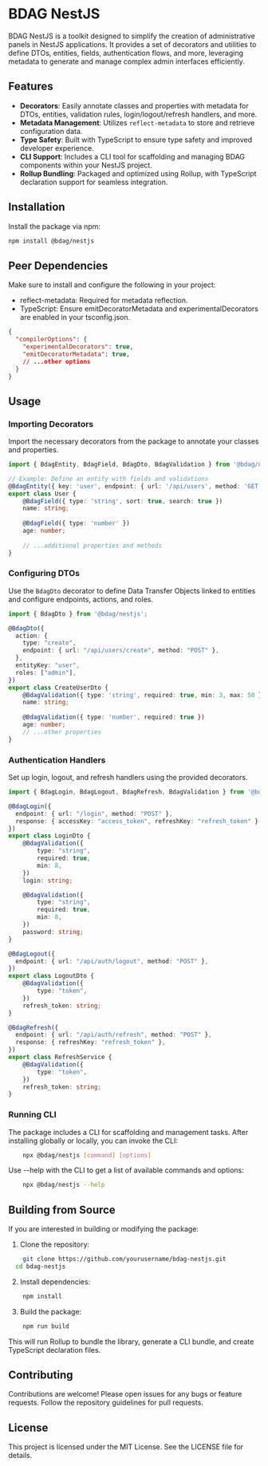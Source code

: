 # BDAG NestJS

BDAG NestJS is a toolkit designed to simplify the creation of administrative panels in NestJS applications. It provides a set of decorators and utilities to define DTOs, entities, fields, authentication flows, and more, leveraging metadata to generate and manage complex admin interfaces efficiently.

## Features

- **Decorators**: Easily annotate classes and properties with metadata for DTOs, entities, validation rules, login/logout/refresh handlers, and more.
- **Metadata Management**: Utilizes `reflect-metadata` to store and retrieve configuration data.
- **Type Safety**: Built with TypeScript to ensure type safety and improved developer experience.
- **CLI Support**: Includes a CLI tool for scaffolding and managing BDAG components within your NestJS project.
- **Rollup Bundling**: Packaged and optimized using Rollup, with TypeScript declaration support for seamless integration.

## Installation

Install the package via npm:

```bash
npm install @bdag/nestjs
```

## Peer Dependencies

Make sure to install and configure the following in your project:

- reflect-metadata: Required for metadata reflection.
- TypeScript: Ensure emitDecoratorMetadata and experimentalDecorators are enabled in your tsconfig.json.

```json
{
  "compilerOptions": {
    "experimentalDecorators": true,
    "emitDecoratorMetadata": true,
    // ...other options
  }
}
```

## Usage
### Importing Decorators
Import the necessary decorators from the package to annotate your classes and properties.

```ts
import { BdagEntity, BdagField, BdagDto, BdagValidation } from '@bdag/nestjs';

// Example: Define an entity with fields and validations
@BdagEntity({ key: 'user', endpoint: { url: '/api/users', method: 'GET' } })
export class User {
    @BdagField({ type: 'string', sort: true, search: true })
    name: string;
    
    @BdagField({ type: 'number' })
    age: number;
    
    // ...additional properties and methods
}
```

### Configuring DTOs
Use the `BdagDto` decorator to define Data Transfer Objects linked to entities and configure endpoints, actions, and roles.

```ts
import { BdagDto } from '@bdag/nestjs';

@BdagDto({
  action: {
    type: "create",
    endpoint: { url: "/api/users/create", method: "POST" },
  },
  entityKey: "user",
  roles: ["admin"],
})
export class CreateUserDto {
    @BdagValidation({ type: 'string', required: true, min: 3, max: 50 })
    name: string;
  
    @BdagValidation({ type: 'number', required: true })
    age: number;
    // ...other properties
}
```

### Authentication Handlers
Set up login, logout, and refresh handlers using the provided decorators.

```ts
import { BdagLogin, BdagLogout, BdagRefresh, BdagValidation } from '@bdag/nestjs';

@BdagLogin({
  endpoint: { url: "/login", method: "POST" },
  response: { accessKey: "access_token", refreshKey: "refresh_token" },
})
export class LoginDto {
    @BdagValidation({
        type: "string",
        required: true,
        min: 8,
    })
    login: string;

    @BdagValidation({
        type: "string",
        required: true,
        min: 8,
    })
    password: string;
}

@BdagLogout({
  endpoint: { url: "/api/auth/logout", method: "POST" },
})
export class LogoutDto {
    @BdagValidation({
        type: "token",
    })
    refresh_token: string;
}

@BdagRefresh({
  endpoint: { url: "/api/auth/refresh", method: "POST" },
  response: { refreshKey: "refresh_token" },
})
export class RefreshService {
    @BdagValidation({
        type: "token",
    })
    refresh_token: string;
}
```

### Running CLI
The package includes a CLI for scaffolding and management tasks. After installing globally or locally, you can invoke the CLI:

```bash
    npx @bdag/nestjs [command] [options]
```

Use --help with the CLI to get a list of available commands and options:

```bash
    npx @bdag/nestjs --help
```

## Building from Source
If you are interested in building or modifying the package:
1. Clone the repository:
```bash
    git clone https://github.com/yourusername/bdag-nestjs.git
  cd bdag-nestjs
```

2. Install dependencies:
```bash
    npm install
```

3. Build the package:
```bash
    npm run build
```

This will run Rollup to bundle the library, generate a CLI bundle, and create TypeScript declaration files.

## Contributing
Contributions are welcome! Please open issues for any bugs or feature requests. Follow the repository guidelines for pull requests.

## License
This project is licensed under the MIT License. See the LICENSE file for details.